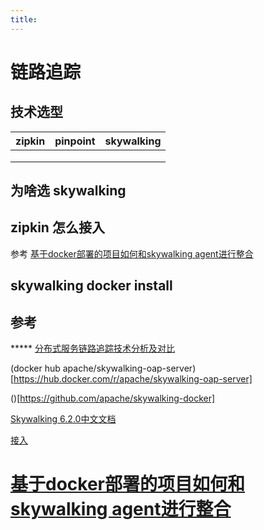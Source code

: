 ```yaml
---
title:
---
```

# 链路追踪

## 技术选型

| zipkin | pinpoint | skywalking |
| ------ | -------- | ---------- |
|        |          |            |
|        |          |            |
|        |          |            |

## 为啥选 skywalking



## zipkin 怎么接入

参考 [基于docker部署的项目如何和skywalking agent进行整合](https://segmentfault.com/a/1190000039743861)

## skywalking docker install





## 参考

***** [分布式服务链路追踪技术分析及对比](https://cloud.tencent.com/developer/article/1588637)

(docker hub  apache/skywalking-oap-server)[https://hub.docker.com/r/apache/skywalking-oap-server]

()[https://github.com/apache/skywalking-docker]

[Skywalking 6.2.0中文文档](http://www.itmuch.com/books/skywalking/)

[接入](http://www.itmuch.com/books/skywalking/setup/service-agent/java-agent/)

# [基于docker部署的项目如何和skywalking agent进行整合](https://segmentfault.com/a/1190000039743861)
